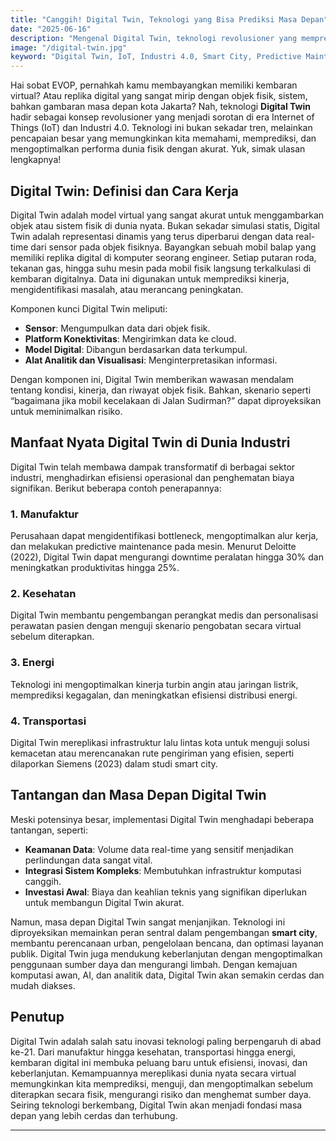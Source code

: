 ```yaml
---
title: "Canggih! Digital Twin, Teknologi yang Bisa Prediksi Masa Depan"
date: "2025-06-16"
description: "Mengenal Digital Twin, teknologi revolusioner yang memprediksi masa depan dengan replika virtual akurat."
image: "/digital-twin.jpg"
keyword: "Digital Twin, IoT, Industri 4.0, Smart City, Predictive Maintenance, Teknologi"
---
```



Hai sobat EVOP, pernahkah kamu membayangkan memiliki kembaran virtual? Atau replika digital yang sangat mirip dengan objek fisik, sistem, bahkan gambaran masa depan kota Jakarta? Nah, teknologi **Digital Twin** hadir sebagai konsep revolusioner yang menjadi sorotan di era Internet of Things (IoT) dan Industri 4.0. Teknologi ini bukan sekadar tren, melainkan pencapaian besar yang memungkinkan kita memahami, memprediksi, dan mengoptimalkan performa dunia fisik dengan akurat. Yuk, simak ulasan lengkapnya!

## Digital Twin: Definisi dan Cara Kerja

Digital Twin adalah model virtual yang sangat akurat untuk menggambarkan objek atau sistem fisik di dunia nyata. Bukan sekadar simulasi statis, Digital Twin adalah representasi dinamis yang terus diperbarui dengan data real-time dari sensor pada objek fisiknya. Bayangkan sebuah mobil balap yang memiliki replika digital di komputer seorang engineer. Setiap putaran roda, tekanan gas, hingga suhu mesin pada mobil fisik langsung terkalkulasi di kembaran digitalnya. Data ini digunakan untuk memprediksi kinerja, mengidentifikasi masalah, atau merancang peningkatan.

Komponen kunci Digital Twin meliputi:
- **Sensor**: Mengumpulkan data dari objek fisik.
- **Platform Konektivitas**: Mengirimkan data ke cloud.
- **Model Digital**: Dibangun berdasarkan data terkumpul.
- **Alat Analitik dan Visualisasi**: Menginterpretasikan informasi.

Dengan komponen ini, Digital Twin memberikan wawasan mendalam tentang kondisi, kinerja, dan riwayat objek fisik. Bahkan, skenario seperti “bagaimana jika mobil kecelakaan di Jalan Sudirman?” dapat diproyeksikan untuk meminimalkan risiko.

## Manfaat Nyata Digital Twin di Dunia Industri

Digital Twin telah membawa dampak transformatif di berbagai sektor industri, menghadirkan efisiensi operasional dan penghematan biaya signifikan. Berikut beberapa contoh penerapannya:

### 1. Manufaktur
Perusahaan dapat mengidentifikasi bottleneck, mengoptimalkan alur kerja, dan melakukan predictive maintenance pada mesin. Menurut Deloitte (2022), Digital Twin dapat mengurangi downtime peralatan hingga 30% dan meningkatkan produktivitas hingga 25%.

### 2. Kesehatan
Digital Twin membantu pengembangan perangkat medis dan personalisasi perawatan pasien dengan menguji skenario pengobatan secara virtual sebelum diterapkan.

### 3. Energi
Teknologi ini mengoptimalkan kinerja turbin angin atau jaringan listrik, memprediksi kegagalan, dan meningkatkan efisiensi distribusi energi.

### 4. Transportasi
Digital Twin mereplikasi infrastruktur lalu lintas kota untuk menguji solusi kemacetan atau merencanakan rute pengiriman yang efisien, seperti dilaporkan Siemens (2023) dalam studi smart city.

## Tantangan dan Masa Depan Digital Twin

Meski potensinya besar, implementasi Digital Twin menghadapi beberapa tantangan, seperti:

- **Keamanan Data**: Volume data real-time yang sensitif menjadikan perlindungan data sangat vital.
- **Integrasi Sistem Kompleks**: Membutuhkan infrastruktur komputasi canggih.
- **Investasi Awal**: Biaya dan keahlian teknis yang signifikan diperlukan untuk membangun Digital Twin akurat.

Namun, masa depan Digital Twin sangat menjanjikan. Teknologi ini diproyeksikan memainkan peran sentral dalam pengembangan **smart city**, membantu perencanaan urban, pengelolaan bencana, dan optimasi layanan publik. Digital Twin juga mendukung keberlanjutan dengan mengoptimalkan penggunaan sumber daya dan mengurangi limbah. Dengan kemajuan komputasi awan, AI, dan analitik data, Digital Twin akan semakin cerdas dan mudah diakses.

## Penutup

Digital Twin adalah salah satu inovasi teknologi paling berpengaruh di abad ke-21. Dari manufaktur hingga kesehatan, transportasi hingga energi, kembaran digital ini membuka peluang baru untuk efisiensi, inovasi, dan keberlanjutan. Kemampuannya mereplikasi dunia nyata secara virtual memungkinkan kita memprediksi, menguji, dan mengoptimalkan sebelum diterapkan secara fisik, mengurangi risiko dan menghemat sumber daya. Seiring teknologi berkembang, Digital Twin akan menjadi fondasi masa depan yang lebih cerdas dan terhubung.

---
